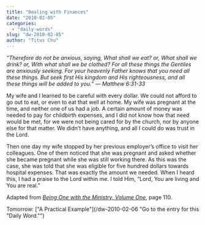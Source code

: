 ```yaml
---
title: "Dealing with Finances"
date: "2010-02-05"
categories: 
  - "daily-words"
slug: "dw-2010-02-05"
author: "Titus Chu"
---
```


_“Therefore do not be anxious, saying, What shall we eat? or, What shall we drink? or, With what shall we be clothed? For all these things the Gentiles are anxiously seeking. For your heavenly Father knows that you need all these things. But seek first His kingdom and His righteousness, and all these things will be added to you.” — Matthew 6:31-33_

My wife and I learned to be careful with every dollar. We could not afford to go out to eat, or even to eat that well at home. My wife was pregnant at the time, and neither one of us had a job. A certain amount of money was needed to pay for childbirth expenses, and I did not know how that need would be met, for we were not being cared for by the church, nor by anyone else for that matter. We didn’t have anything, and all I could do was trust in the Lord.

Then one day my wife stopped by her previous employer’s office to visit her colleagues. One of them noticed that she was pregnant and asked whether she became pregnant while she was still working there. As this was the case, she was told that she was eligible for five hundred dollars towards hospital expenses. That was exactly the amount we needed. When I heard this, I had a praise to the Lord within me. I told Him, “Lord, You are living and You are real.”

Adapted from _[Being One with the Ministry, Volume One](/book-one-with-the-ministry-vol-1 "Go to the listing for this book.")_, page 110.

Tomorrow: ["A Practical Example"](/dw-2010-02-06 "Go to the entry for this "Daily Word."")
